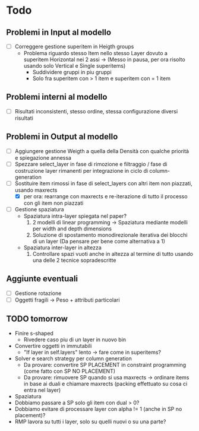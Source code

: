 # Todo

## Problemi in Input al modello

- [ ] Correggere gestione superitem in Heigth groups
  - Problema riguardo stesso Item nello stesso Layer dovuto a superitem Horizontal nei 2 assi -> (Messo in pausa, per ora risolto usando solo Vertical e Single superitems)
    - Suddividere gruppi in piu gruppi
    - Solo fra superitem con > 1 item e superitem con = 1 item

## Problemi interni al modello

- [ ] Risultati inconsistenti, stesso ordine, stessa configurazione diversi risultati

## Problemi in Output al modello

- [ ] Aggiungere gestione Weigth a quella della Densità con qualche priorità e spiegazione annessa
- [ ] Spezzare select_layer in fase di rimozione e filtraggio / fase di costruzione layer rimanenti per integrazione in ciclo di column-generation
- [ ] Sostituire item rimossi in fase di select_layers con altri item non piazzati, usando maxrects
  - [x] per ora: rearrange con maxrects e re-iterazione di tutto il processo con gli item non piazzati
- [ ] Gestione spaziatura
  - Spaziatura intra-layer spiegata nel paper?
    1. 2 modelli di linear programming -> Spaziatura mediante modelli per width and depth dimensions
    2. Soluzione di spostamento monodirezionale iterativa dei blocchi di un layer (Da pensare per bene come alternativa a 1)
  - Spaziatura inter-layer in altezza
    1. Controllare spazi vuoti anche in altezza al termine di tutto usando una delle 2 tecnice sopradescritte

## Aggiunte eventuali

- [ ] Gestione rotazione
- [ ] Oggetti fragili -> Peso + attributi particolari

## TODO tomorrow

- Finire s-shaped
  - Rivedere caso piu di un layer in nuovo bin
- Convertire oggetti in immutabili
  - "If layer in self.layers" lento -> fare come in superitems?
- Solver e search strategy per column generation
  - Da provare: convertire SP PLACEMENT in constraint programming (come fatto con SP NO PLACEMENT)
  - Da provare: rimuovere SP quando si usa maxrects -> ordinare items in base ai duali e chiamare maxrects (packing effettuato su cosa ci entra nel layer)
- Spaziatura
- Dobbiamo passare a SP solo gli item con dual > 0?
- Dobbiamo evitare di processare layer con alpha != 1 (anche in SP no placement)?
- RMP lavora su tutti i layer, solo su quelli nuovi o su una parte?
